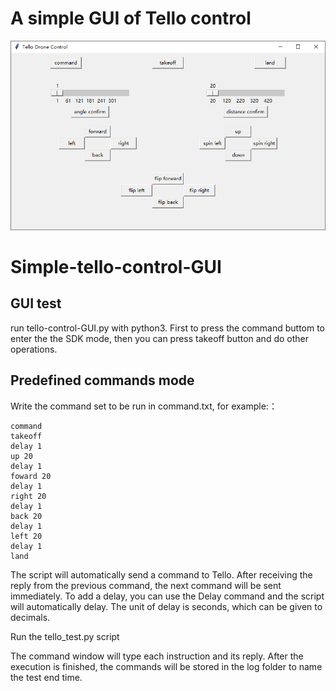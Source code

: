 # A simple GUI of Tello control
<img src="tello-control-GUI.PNG">

# Simple-tello-control-GUI
## GUI test
run tello-control-GUI.py with python3. First to press the command buttom to enter the the SDK mode, then you can press takeoff button and do other operations.


## Predefined commands mode
Write the command set to be run in command.txt, for example:：
```
command
takeoff
delay 1
up 20
delay 1
foward 20 
delay 1
right 20 
delay 1
back 20 
delay 1
left 20 
delay 1
land
```

The script will automatically send a command to Tello. After receiving the reply from the previous command, the next command will be sent immediately. To add a delay, you can use the Delay command and the script will automatically delay. The unit of delay is seconds, which can be given to decimals.

Run the tello_test.py script

The command window will type each instruction and its reply. After the execution is finished, the commands will be stored in the log folder to name the test end time.
